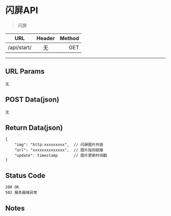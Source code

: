 # 闪屏API

> 闪屏

| URL |  Header | Method |
| ------------- |:-------------:| -----:|
| /api/start/ | 无 | GET |

<hr/>

## URL Params

    无

## POST Data(json)

    无

## Return Data(json)

    {
        "img": "http:xxxxxxxxx",  // 闪屏图片外链
        "url": "xxxxxxxxxxxxxx",  // 图片指向链接
        "update": timestamp       // 图片更新时间戳
    }

## Status Code

    200 OK
    502 服务器端异常

## Notes
